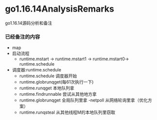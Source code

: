 # go1.16.14AnalysisRemarks
go1.16.14源码分析和备注

### 已经备注的内容
- map
- 启动流程
  - runtime.mstart -> runtime.mstart1 -> runtime.mstart0-> runtime.schedule
- 调度器:runtime.schedule
  - runtime.schedule 调度器开始
  - runtime.globrunqget(每61次执行一下) 
  - runtime.runqget 本地队列拿
  - runtime.findrunnable 尝试从其他地方拿
  - runtime.globrunqget 全局队列里拿 -netpoll 从网络轮询里拿（优化方案）
  - runtime.runqsteal 从其他线程M的本地队列里窃取
